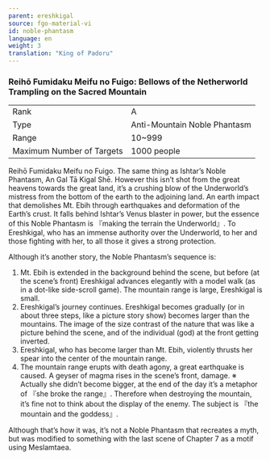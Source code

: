 ```yaml
---
parent: ereshkigal
source: fgo-material-vi
id: noble-phantasm
language: en
weight: 3
translation: "King of Padoru"
---
```


### Reihō Fumidaku Meifu no Fuigo: Bellows of the Netherworld Trampling on the Sacred Mountain

<table>
  <tr><td>Rank</td><td>A</td></tr>
  <tr><td>Type</td><td>Anti-Mountain Noble Phantasm</td></tr>
  <tr><td>Range</td><td>10~999</td></tr>
  <tr><td>Maximum Number of Targets</td><td>1000 people</td></tr>
</table>

Reihō Fumidaku Meifu no Fuigo.
The same thing as Ishtar’s Noble Phantasm, An Gal Tā Kigal Shē. However this isn’t shot from the great heavens towards the great land, it’s a crushing blow of the Underworld’s mistress from the bottom of the earth to the adjoining land.
An earth impact that demolishes Mt. Ebih through earthquakes and deformation of the Earth’s crust.
It falls behind Ishtar’s Venus blaster in power, but the essence of this Noble Phantasm is 『making the terrain the Underworld』.
To Ereshkigal, who has an immense authority over the Underworld, to her and those fighting with her, to all those it gives a strong protection.

Although it’s another story, the Noble Phantasm’s sequence is:

01. Mt. Ebih is extended in the background behind the scene, but before (at the scene’s front) Ereshkigal advances elegantly with a model walk (as in a dot-like side-scroll game).
The mountain range is large, Ereshkigal is small.
02. Ereshkigal’s journey continues. Ereshkigal becomes gradually (or in about three steps, like a picture story show) becomes larger than the mountains.
The image of the size contrast of the nature that was like a picture behind the scene, and of the individual (god) at the front getting inverted.
03. Ereshkigal, who has become larger than Mt. Ebih, violently thrusts her spear into the center of the mountain range.
04. The mountain range erupts with death agony, a great earthquake is caused. A geyser of magma rises in the scene’s front, damage.
※ Actually she didn’t become bigger, at the end of the day it’s a metaphor of 『she broke the range』. Therefore when destroying the mountain, it’s fine not to think about the display of the enemy. The subject is 『the mountain and the goddess』.

Although that’s how it was, it’s not a Noble Phantasm that recreates a myth, but was modified to something with the last scene of Chapter 7 as a motif using Meslamtaea.
